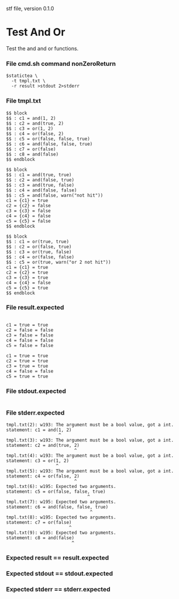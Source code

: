 stf file, version 0.1.0

# Test And Or

Test the and and or functions.

### File cmd.sh command nonZeroReturn

~~~
$statictea \
  -t tmpl.txt \
  -r result >stdout 2>stderr
~~~

### File tmpl.txt

~~~
$$ block
$$ : c1 = and(1, 2)
$$ : c2 = and(true, 2)
$$ : c3 = or(1, 2)
$$ : c4 = or(false, 2)
$$ : c5 = or(false, false, true)
$$ : c6 = and(false, false, true)
$$ : c7 = or(false)
$$ : c8 = and(false)
$$ endblock

$$ block
$$ : c1 = and(true, true)
$$ : c2 = and(false, true)
$$ : c3 = and(true, false)
$$ : c4 = and(false, false)
$$ : c5 = and(false, warn("not hit"))
c1 = {c1} = true
c2 = {c2} = false
c3 = {c3} = false
c4 = {c4} = false
c5 = {c5} = false
$$ endblock

$$ block
$$ : c1 = or(true, true)
$$ : c2 = or(false, true)
$$ : c3 = or(true, false)
$$ : c4 = or(false, false)
$$ : c5 = or(true, warn("or 2 not hit"))
c1 = {c1} = true
c2 = {c2} = true
c3 = {c3} = true
c4 = {c4} = false
c5 = {c5} = true
$$ endblock
~~~


### File result.expected

~~~

c1 = true = true
c2 = false = false
c3 = false = false
c4 = false = false
c5 = false = false

c1 = true = true
c2 = true = true
c3 = true = true
c4 = false = false
c5 = true = true
~~~

### File stdout.expected

~~~
~~~

### File stderr.expected

~~~
tmpl.txt(2): w193: The argument must be a bool value, got a int.
statement: c1 = and(1, 2)
                    ^
tmpl.txt(3): w193: The argument must be a bool value, got a int.
statement: c2 = and(true, 2)
                          ^
tmpl.txt(4): w193: The argument must be a bool value, got a int.
statement: c3 = or(1, 2)
                   ^
tmpl.txt(5): w193: The argument must be a bool value, got a int.
statement: c4 = or(false, 2)
                          ^
tmpl.txt(6): w195: Expected two arguments.
statement: c5 = or(false, false, true)
                               ^
tmpl.txt(7): w195: Expected two arguments.
statement: c6 = and(false, false, true)
                                ^
tmpl.txt(8): w195: Expected two arguments.
statement: c7 = or(false)
                        ^
tmpl.txt(9): w195: Expected two arguments.
statement: c8 = and(false)
                         ^
~~~

### Expected result == result.expected
### Expected stdout == stdout.expected
### Expected stderr == stderr.expected
